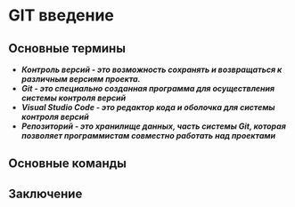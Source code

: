 # GIT введение

## Основные термины
* __*Контроль версий - это возможность сохранять и возвращаться к различным версиям проекта.*__
* __*Git - это специально созданная программа для осуществления системы контроля версий*__
* __*Visual Studio Code - это редактор кода и оболочка для системы контроля версий*__
* __*Репозиторий - это хранилище данных, часть системы Git, которая позволяет программистам совместно работать над проектами*__
## Основные команды

## Заключение